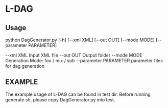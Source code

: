 # L-DAG
## Usage

python DagGenerator.py [-h] [--xml XML] [--out OUT] [--mode MODE]
                       [--parameter PARAMETER]

  --xml XML             Input XML file
  --out OUT             Output folder
  --mode MODE           Generation Mode: foo / mix / sub
  --parameter PARAMETER
                        parameter files for dag generation

## EXAMPLE

The example usage of L-DAG can be found in test dir. Before running generate.sh, please copy DagGenerator.py into test.
